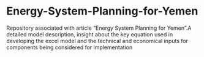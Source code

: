 # Energy-System-Planning-for-Yemen
Repository associated with article “Energy System Planning for Yemen”.A detailed model description, insight about the key equation used in developing the excel model and the technical and economical inputs for components being considered for implementation
